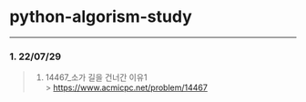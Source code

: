 # python-algorism-study

---

### 1. 22/07/29

> 1. 14467_소가 길을 건너간 이유1  
     > https://www.acmicpc.net/problem/14467
>